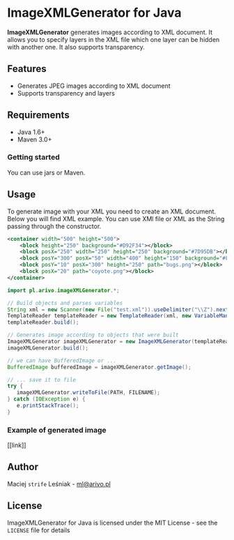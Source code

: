 ImageXMLGenerator for Java
==========================

**ImageXMLGenerator** generates images according to XML document. It allows you to specify layers in the XML file
which one layer can be hidden with another one. It also supports transparency.

## Features

  * Generates JPEG images according to XML document
  * Supports transparency and layers

## Requirements

 * Java 1.6+
 * Maven 3.0+

 ### Getting started

 You can use jars or Maven.

Usage
-----

To generate image with your XML you need to create an XML document. Below you will find XML example.
You can use XMl file or XML as the String passing through the constructor.

```xml
<container width="500" height="500">
    <block height="250" background="#D92F34"></block>
    <block posX="250" width="250" height="250" background="#7D95DB"></block>
    <block posY="300" posX="50" width="400" height="150" background="#FCD628"></block>
    <block posY="10" posX="300" height="250" path="bugs.png"></block>
    <block posX="20" path="coyote.png"></block>
</container>
```


 ```java
import pl.arivo.imageXMLGenerator.*;

// Build objects and parses variables
String xml = new Scanner(new File("test.xml")).useDelimiter("\\Z").next();
TemplateReader templateReader = new TemplateReader(xml, new VariableManager("path_to_external_images"));
templateReader.build();

// Generates image according to objects that were built
ImageXMLGenerator imageXMLGenerator = new ImageXMLGenerator(templateReader);
imageXMLGenerator.build();

// we can have BufferedImage or ...
BufferedImage bufferedImage = imageXMLGenerator.getImage();

// ... save it to file
try {
    imageXMLGenerator.writeToFile(PATH, FILENAME);
} catch (IOException e) {
    e.printStackTrace();
}
```

### Example of generated image

[[link]]

Author
------

Maciej `strife` Leśniak - <ml@arivo.pl>

License
-------

ImageXMLGenerator for Java is licensed under the MIT License - see the `LICENSE` file for details

